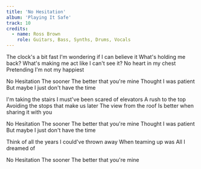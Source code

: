```yaml
---
title: 'No Hesitation'
album: 'Playing It Safe'
track: 10
credits:
  - name: Ross Brown
    role: Guitars, Bass, Synths, Drums, Vocals
---
```


The clock's a bit fast
I'm wondering if I can believe it
What's holding me back?
What's making me act like I can't see it?
No heart in my chest
Pretending I'm not my happiest

No Hesitation
The sooner
The better that you're mine
Thought I was patient
But maybe
I just don't have the time

I'm taking the stairs
I must've been scared of elevators
A rush to the top
Avoiding the stops that make us later
The view from the roof
Is better when sharing it with you

No Hesitation
The sooner
The better that you're mine
Thought I was patient
But maybe
I just don't have the time

Think of all the years I could've thrown away
When teaming up was
All I dreamed of

No Hesitation
The sooner
The better that you're mine
